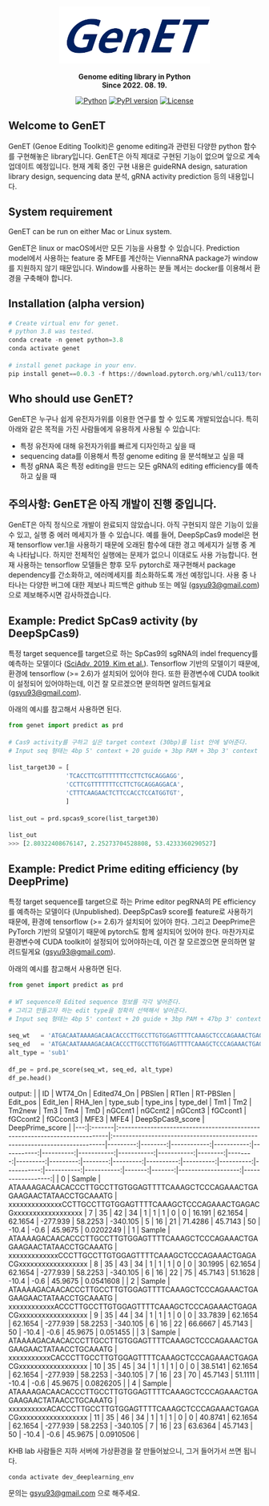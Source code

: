 <div align="center">
  
  <img src="https://github.com/Goosang-Yu/genet/blob/main/docs/images/logo.png?raw=true" width="300"/>

**Genome editing library in Python** </br>
**Since 2022. 08. 19.** </br>

[![Python](https://img.shields.io/badge/Python-3.7%20%7C%203.8%20%7C%203.9-blue)](https://badge.fury.io/py/genet) 
[![PyPI version](https://badge.fury.io/py/genet.svg)](https://badge.fury.io/py/genet) 
[![License](https://img.shields.io/pypi/l/ansicolortags.svg)](https://img.shields.io/pypi/l/ansicolortags.svg) 


<div align="left">

## Welcome to GenET
GenET (Genoe Editing Toolkit)은 genome editing과 관련된 다양한 python 함수를 구현해놓은 library입니다. GenET은 아직 제대로 구현된 기능이 없으며 앞으로 계속 업데이트 예정입니다. 현재 계획 중인 구현 내용은 guideRNA design, saturation library design, sequencing data 분석, gRNA activity prediction 등의 내용입니다. 

## System requirement
GenET can be run on either Mac or Linux system. 

GenET은 linux or macOS에서만 모든 기능을 사용할 수 있습니다. Prediction model에서 사용하는 feature 중 MFE를 계산하는 ViennaRNA package가 window를 지원하지 않기 때문입니다. Window를 사용하는 분들 께서는 docker를 이용해서 환경을 구축해야 합니다. 

## Installation (alpha version)

```python
# Create virtual env for genet.
# python 3.8 was tested. 
conda create -n genet python=3.8
conda activate genet

# install genet package in your env.
pip install genet==0.0.3 -f https://download.pytorch.org/whl/cu113/torch_stable.html
```


## Who should use GenET?
GenET은 누구나 쉽게 유전자가위를 이용한 연구를 할 수 있도록 개발되었습니다. 특히 아래와 같은 목적을 가진 사람들에게 유용하게 사용될 수 있습니다: <br />

- 특정 유전자에 대해 유전자가위를 빠르게 디자인하고 싶을 때
- sequencing data를 이용해서 특정 genome editing 을 분석해보고 싶을 때
- 특정 gRNA 혹은 특정 editing을 만드는 모든 gRNA의 editing efficiency를 예측하고 싶을 때

## 주의사항: GenET은 아직 개발이 진행 중입니다.
GenET은 아직 정식으로 개발이 완료되지 않았습니다. 아직 구현되지 않은 기능이 있을 수 있고, 실행 중 에러 메세지가 뜰 수 있습니다. 예를 들어, DeepSpCas9 model은 현재 tensorflow ver.1을 사용하기 때문에 오래된 함수에 대한 경고 메세지가 실행 중 계속 나타납니다. 하지만 전체적인 실행에는 문제가 없으니 이대로도 사용 가능합니다. 현재 사용하는 tensorflow 모델들은 향후 모두 pytorch로 재구현해서 package dependency를 간소화하고, 에러메세지를 최소화하도록 개선 예정입니다. 사용 중 나타나는 다양한 버그에 대한 제보나 피드백은 github 또는 메일 (gsyu93@gmail.com)으로 제보해주시면 감사하겠습니다. 

## Example: Predict SpCas9 activity (by DeepSpCas9)
특정 target sequence를 target으로 하는 SpCas9의 sgRNA의 indel frequency를 예측하는 모델이다 ([SciAdv, 2019, Kim et al.](https://www.science.org/doi/10.1126/sciadv.aax9249)). Tensorflow 기반의 모델이기 때문에, 환경에 tensorflow (>= 2.6)가 설치되어 있어야 한다. 또한 환경변수에 CUDA toolkit이 설정되어 있어야하는데, 이건 잘 모르겠으면 문의하면 알려드릴게요 (gsyu93@gmail.com).

아래의 예시를 참고해서 사용하면 된다.

```python
from genet import predict as prd

# Cas9 activity를 구하고 싶은 target context (30bp)를 list 안에 넣어준다.
# Input seq 형태는 4bp 5' context + 20 guide + 3bp PAM + 3bp 3' context

list_target30 = [
                'TCACCTTCGTTTTTTTCCTTCTGCAGGAGG',
                'CCTTCGTTTTTTTCCTTCTGCAGGAGGACA',
                'CTTTCAAGAACTCTTCCACCTCCATGGTGT',
                ]
                
list_out = prd.spcas9_score(list_target30)

list_out
>>> [2.80322408676147, 2.25273704528808, 53.4233360290527]
```

## Example: Predict Prime editing efficiency (by DeepPrime)
특정 target sequence를 target으로 하는 Prime editor pegRNA의 PE efficiency를 예측하는 모델이다 (Unpublished). DeepSpCas9 score를 feature로 사용하기 때문에, 환경에 tensorflow (>= 2.6)가 설치되어 있어야 한다. 그리고 DeepPrime은 PyTorch 기반의 모델이기 때문에 pytorch도 함께 설치되어 있어야 한다. 마찬가지로 환경변수에 CUDA toolkit이 설정되어 있어야하는데, 이건 잘 모르겠으면 문의하면 알려드릴게요 (gsyu93@gmail.com).

아래의 예시를 참고해서 사용하면 된다.

```python
from genet import predict as prd

# WT sequence와 Edited sequence 정보를 각각 넣어준다.
# 그리고 만들고자 하는 edit type을 정확히 선택해서 넣어준다. 
# Input seq 형태는 4bp 5' context + 20 guide + 3bp PAM + 47bp 3' context

seq_wt   = 'ATGACAATAAAAGACAACACCCTTGCCTTGTGGAGTTTTCAAAGCTCCCAGAAACTGAGAAGAACTATAACCTGCAAATGTCAACTGAAACCTTAAAGTGAGTATTTAATTGAGCTGAAGT'
seq_ed   = 'ATGACAATAAAAGACAACACCCTTGCCTTGTGGAGTTTTCAAAGCTCCCAGAAACTGAGACGAACTATAACCTGCAAATGTCAACTGAAACCTTAAAGTGAGTATTTAATTGAGCTGAAGT'
alt_type = 'sub1'

df_pe = prd.pe_score(seq_wt, seq_ed, alt_type)
df_pe.head()
```
output:
|    | ID     | WT74_On                                                                    | Edited74_On                                                                |   PBSlen |   RTlen |   RT-PBSlen |   Edit_pos |   Edit_len |   RHA_len |   type_sub |   type_ins |   type_del |     Tm1 |     Tm2 |   Tm2new |      Tm3 |     Tm4 |      TmD |   nGCcnt1 |   nGCcnt2 |   nGCcnt3 |   fGCcont1 |   fGCcont2 |   fGCcont3 |   MFE3 |   MFE4 |   DeepSpCas9_score |   DeepPrime_score |
|---:|:-------|:---------------------------------------------------------------------------|:---------------------------------------------------------------------------|---------:|--------:|------------:|-----------:|-----------:|----------:|-----------:|-----------:|-----------:|--------:|--------:|---------:|---------:|--------:|---------:|----------:|----------:|----------:|-----------:|-----------:|-----------:|-------:|-------:|-------------------:|------------------:|
|  0 | Sample | ATAAAAGACAACACCCTTGCCTTGTGGAGTTTTCAAAGCTCCCAGAAACTGAGAAGAACTATAACCTGCAAATG | xxxxxxxxxxxxxxCCTTGCCTTGTGGAGTTTTCAAAGCTCCCAGAAACTGAGACGxxxxxxxxxxxxxxxxxx |        7 |      35 |          42 |         34 |          1 |         1 |          1 |          0 |          0 | 16.191  | 62.1654 |  62.1654 | -277.939 | 58.2253 | -340.105 |         5 |        16 |        21 |    71.4286 |    45.7143 |    50      |  -10.4 |   -0.6 |            45.9675 |         0.0202249 |
|  1 | Sample | ATAAAAGACAACACCCTTGCCTTGTGGAGTTTTCAAAGCTCCCAGAAACTGAGAAGAACTATAACCTGCAAATG | xxxxxxxxxxxxxCCCTTGCCTTGTGGAGTTTTCAAAGCTCCCAGAAACTGAGACGxxxxxxxxxxxxxxxxxx |        8 |      35 |          43 |         34 |          1 |         1 |          1 |          0 |          0 | 30.1995 | 62.1654 |  62.1654 | -277.939 | 58.2253 | -340.105 |         6 |        16 |        22 |    75      |    45.7143 |    51.1628 |  -10.4 |   -0.6 |            45.9675 |         0.0541608 |
|  2 | Sample | ATAAAAGACAACACCCTTGCCTTGTGGAGTTTTCAAAGCTCCCAGAAACTGAGAAGAACTATAACCTGCAAATG | xxxxxxxxxxxxACCCTTGCCTTGTGGAGTTTTCAAAGCTCCCAGAAACTGAGACGxxxxxxxxxxxxxxxxxx |        9 |      35 |          44 |         34 |          1 |         1 |          1 |          0 |          0 | 33.7839 | 62.1654 |  62.1654 | -277.939 | 58.2253 | -340.105 |         6 |        16 |        22 |    66.6667 |    45.7143 |    50      |  -10.4 |   -0.6 |            45.9675 |         0.051455  |
|  3 | Sample | ATAAAAGACAACACCCTTGCCTTGTGGAGTTTTCAAAGCTCCCAGAAACTGAGAAGAACTATAACCTGCAAATG | xxxxxxxxxxxCACCCTTGCCTTGTGGAGTTTTCAAAGCTCCCAGAAACTGAGACGxxxxxxxxxxxxxxxxxx |       10 |      35 |          45 |         34 |          1 |         1 |          1 |          0 |          0 | 38.5141 | 62.1654 |  62.1654 | -277.939 | 58.2253 | -340.105 |         7 |        16 |        23 |    70      |    45.7143 |    51.1111 |  -10.4 |   -0.6 |            45.9675 |         0.0826205 |
|  4 | Sample | ATAAAAGACAACACCCTTGCCTTGTGGAGTTTTCAAAGCTCCCAGAAACTGAGAAGAACTATAACCTGCAAATG | xxxxxxxxxxACACCCTTGCCTTGTGGAGTTTTCAAAGCTCCCAGAAACTGAGACGxxxxxxxxxxxxxxxxxx |       11 |      35 |          46 |         34 |          1 |         1 |          1 |          0 |          0 | 40.8741 | 62.1654 |  62.1654 | -277.939 | 58.2253 | -340.105 |         7 |        16 |        23 |    63.6364 |    45.7143 |    50      |  -10.4 |   -0.6 |            45.9675 |         0.0910506 |

KHB lab 사람들은 지하 서버에 가상환경을 잘 만들어놨으니, 그거 들어가서 쓰면 됩니다.
```python
conda activate dev_deeplearning_env
```

문의는 gsyu93@gmail.com 으로 해주세요. 